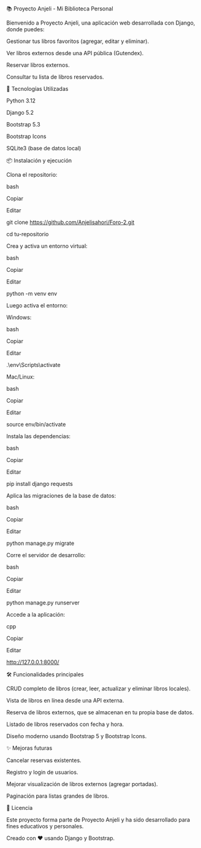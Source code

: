 📚 Proyecto Anjeli - Mi Biblioteca Personal


Bienvenido a Proyecto Anjeli, una aplicación web desarrollada con Django, donde puedes:

Gestionar tus libros favoritos (agregar, editar y eliminar).

Ver libros externos desde una API pública (Gutendex).

Reservar libros externos.

Consultar tu lista de libros reservados.

🚀 Tecnologías Utilizadas

Python 3.12

Django 5.2

Bootstrap 5.3

Bootstrap Icons

SQLite3 (base de datos local)

📦 Instalación y ejecución

Clona el repositorio:

bash

Copiar

Editar

git clone https://github.com/Anjelisahori/Foro-2.git

cd tu-repositorio

Crea y activa un entorno virtual:

bash

Copiar

Editar

python -m venv env

Luego activa el entorno:

Windows:

bash

Copiar

Editar

.\env\Scripts\activate

Mac/Linux:

bash

Copiar

Editar

source env/bin/activate

Instala las dependencias:

bash

Copiar

Editar

pip install django requests

Aplica las migraciones de la base de datos:

bash

Copiar

Editar

python manage.py migrate

Corre el servidor de desarrollo:

bash

Copiar

Editar

python manage.py runserver

Accede a la aplicación:

cpp

Copiar

Editar

http://127.0.0.1:8000/

🛠️ Funcionalidades principales

CRUD completo de libros (crear, leer, actualizar y eliminar libros locales).

Vista de libros en línea desde una API externa.

Reserva de libros externos, que se almacenan en tu propia base de datos.

Listado de libros reservados con fecha y hora.

Diseño moderno usando Bootstrap 5 y Bootstrap Icons.

✨ Mejoras futuras

Cancelar reservas existentes.

Registro y login de usuarios.

Mejorar visualización de libros externos (agregar portadas).

Paginación para listas grandes de libros.

📄 Licencia

Este proyecto forma parte de Proyecto Anjeli y ha sido desarrollado para fines educativos y personales.

Creado con ❤️ usando Django y Bootstrap.



